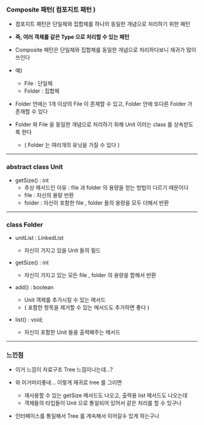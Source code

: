 ### Composite 패턴( 컴포지트 패턴 )

- 컴포지트 패턴은 단일체와 집합체를 하나의 동일한 개념으로 처리하기 위한 패턴


- **즉, 여러 객체를 같은 Type 으로 처리할 수 있는 패턴**


- Composite 패턴은 단일체와 집합체를 동일한 개념으로 처리하다보니 재귀가 많이 쓰인다


- 예) 
  - File : 단일체
  - Folder : 집합체


- Folder 안에는 1개 이상의 File 이 존재할 수 있고, Folder 안에 또다른 Folder 가 존재할 수 있다


- Folder 와 File 을 동일한 개념으로 처리하기 위해 Unit 이라는 class 를 상속받도록 한다
  - ( Folder 는 여러개의 유닛을 가질 수 있다 )

---

### abstract class Unit

- getSize() : int
  - 추상 메서드인 이유 : file 과 folder 의 용량을 얻는 방법이 다르기 때문이다
  - file : 자신의 용량 반환
  - folder : 자신이 포함한 file , folder 들의 용량을 모두 더해서 반환

---

### class Folder

- unitList : LinkedList<Unit>
  - 자신이 가지고 있을 Unit 들의 필드


- getSize() : int
  - 자신이 가지고 있는 모든 file , folder 의 용량을 합해서 반환


- add() : boolean
  - Unit 객체를 추가시킬 수 있는 메서드
  - ( 포함한 항목을 제거할 수 있는 메서드도 추가하면 좋다 )


- list() : void;
  - 자신이 포함한 Unit 들을 출력해주는 메서드

---

### 느낀점

- 이거 느낌이 자료구조 Tree 느낌이나는데...?


- 와 이거머리좋네... 이렇게 재귀로 tree 를 그리면 
  - 재사용할 수 있는 getSize 메서드도 나오고, 출력용 list 메서드도 나오는데
  - 객체들의 타입들이 Unit 으로 통일되어 있어서 같은 처리를 할 수 있구나


- 인터페이스를 통일해서 Tree 를 계속해서 이어갈수 있게 하는구나